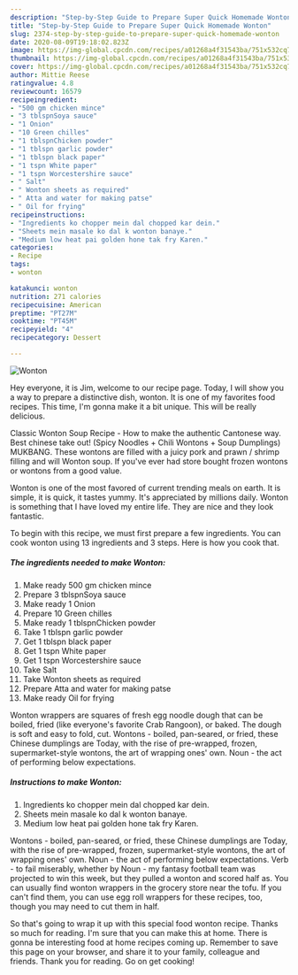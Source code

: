 ```yaml
---
description: "Step-by-Step Guide to Prepare Super Quick Homemade Wonton"
title: "Step-by-Step Guide to Prepare Super Quick Homemade Wonton"
slug: 2374-step-by-step-guide-to-prepare-super-quick-homemade-wonton
date: 2020-08-09T19:18:02.823Z
image: https://img-global.cpcdn.com/recipes/a01268a4f31543ba/751x532cq70/wonton-recipe-main-photo.jpg
thumbnail: https://img-global.cpcdn.com/recipes/a01268a4f31543ba/751x532cq70/wonton-recipe-main-photo.jpg
cover: https://img-global.cpcdn.com/recipes/a01268a4f31543ba/751x532cq70/wonton-recipe-main-photo.jpg
author: Mittie Reese
ratingvalue: 4.8
reviewcount: 16579
recipeingredient:
- "500 gm chicken mince"
- "3 tblspnSoya sauce"
- "1 Onion"
- "10 Green chilles"
- "1 tblspnChicken powder"
- "1 tblspn garlic powder"
- "1 tblspn black paper"
- "1 tspn White paper"
- "1 tspn Worcestershire sauce"
- " Salt"
- " Wonton sheets as required"
- " Atta and water for making patse"
- " Oil for frying"
recipeinstructions:
- "Ingredients ko chopper mein dal chopped kar dein."
- "Sheets mein masale ko dal k wonton banaye."
- "Medium low heat pai golden hone tak fry Karen."
categories:
- Recipe
tags:
- wonton

katakunci: wonton 
nutrition: 271 calories
recipecuisine: American
preptime: "PT27M"
cooktime: "PT45M"
recipeyield: "4"
recipecategory: Dessert

---
```



![Wonton](https://img-global.cpcdn.com/recipes/a01268a4f31543ba/751x532cq70/wonton-recipe-main-photo.jpg)

Hey everyone, it is Jim, welcome to our recipe page. Today, I will show you a way to prepare a distinctive dish, wonton. It is one of my favorites food recipes. This time, I'm gonna make it a bit unique. This will be really delicious.

Classic Wonton Soup Recipe - How to make the authentic Cantonese way. Best chinese take out! (Spicy Noodles + Chili Wontons + Soup Dumplings) MUKBANG. These wontons are filled with a juicy pork and prawn / shrimp filling and will Wonton soup. If you&#39;ve ever had store bought frozen wontons or wontons from a good value.

Wonton is one of the most favored of current trending meals on earth. It is simple, it is quick, it tastes yummy. It's appreciated by millions daily. Wonton is something that I have loved my entire life. They are nice and they look fantastic.


To begin with this recipe, we must first prepare a few ingredients. You can cook wonton using 13 ingredients and 3 steps. Here is how you cook that.

<!--inarticleads1-->

##### The ingredients needed to make Wonton:

1. Make ready 500 gm chicken mince
1. Prepare 3 tblspnSoya sauce
1. Make ready 1 Onion
1. Prepare 10 Green chilles
1. Make ready 1 tblspnChicken powder
1. Take 1 tblspn garlic powder
1. Get 1 tblspn black paper
1. Get 1 tspn White paper
1. Get 1 tspn Worcestershire sauce
1. Take  Salt
1. Take  Wonton sheets as required
1. Prepare  Atta and water for making patse
1. Make ready  Oil for frying


Wonton wrappers are squares of fresh egg noodle dough that can be boiled, fried (like everyone&#39;s favorite Crab Rangoon), or baked. The dough is soft and easy to fold, cut. Wontons - boiled, pan-seared, or fried, these Chinese dumplings are Today, with the rise of pre-wrapped, frozen, supermarket-style wontons, the art of wrapping ones&#39; own. Noun - the act of performing below expectations. 

<!--inarticleads2-->

##### Instructions to make Wonton:

1. Ingredients ko chopper mein dal chopped kar dein.
1. Sheets mein masale ko dal k wonton banaye.
1. Medium low heat pai golden hone tak fry Karen.


Wontons - boiled, pan-seared, or fried, these Chinese dumplings are Today, with the rise of pre-wrapped, frozen, supermarket-style wontons, the art of wrapping ones&#39; own. Noun - the act of performing below expectations. Verb - to fail miserably, whether by Noun - my fantasy football team was projected to win this week, but they pulled a wonton and scored half as. You can usually find wonton wrappers in the grocery store near the tofu. If you can&#39;t find them, you can use egg roll wrappers for these recipes, too, though you may need to cut them in half. 

So that's going to wrap it up with this special food wonton recipe. Thanks so much for reading. I'm sure that you can make this at home. There is gonna be interesting food at home recipes coming up. Remember to save this page on your browser, and share it to your family, colleague and friends. Thank you for reading. Go on get cooking!
